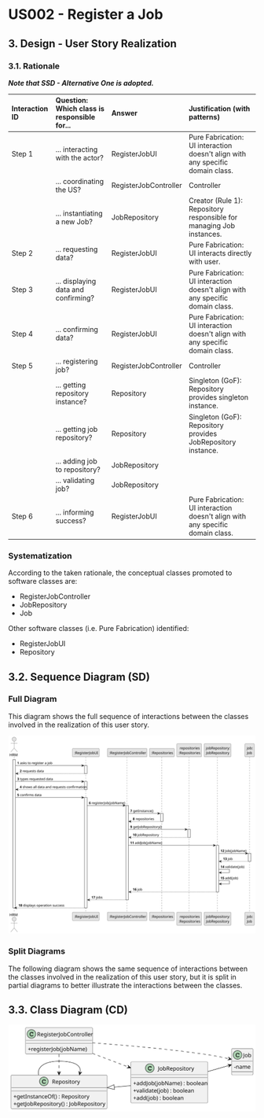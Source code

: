# US002 - Register a Job

## 3. Design - User Story Realization

### 3.1. Rationale

_**Note that SSD - Alternative One is adopted.**_

| Interaction ID | Question: Which class is responsible for... | Answer               | Justification (with patterns)                                                  |
|:---------------|:--------------------- |:---------------------|:-------------------------------------------------------------------------------|
| Step 1  		     |	... interacting with the actor? | RegisterJobUI        | Pure Fabrication: UI interaction doesn't align with any specific domain class. |
| 		             |	... coordinating the US? | RegisterJobController| Controller                                                                     |
| 		             |	... instantiating a new Job? | JobRepository       | Creator (Rule 1): Repository responsible for managing Job instances.           |
| Step 2  		     |	... requesting data? | RegisterJobUI        | Pure Fabrication: UI interacts directly with user.                             |
| Step 3  		     |	... displaying data and confirming? | RegisterJobUI        | Pure Fabrication: UI interaction doesn't align with any specific domain class. |
| Step 4  		     |	... confirming data? | RegisterJobUI        | Pure Fabrication: UI interaction doesn't align with any specific domain class. |
| Step 5  		     |	... registering job? | RegisterJobController| Controller                                                                     |
| 		             |	... getting repository instance? | Repository           | Singleton (GoF): Repository provides singleton instance.                       |
| 		             |	... getting job repository? | Repository           | Singleton (GoF): Repository provides JobRepository instance.                   |
| 		             |	... adding job to repository? | JobRepository       |                                                                                |
| 		             |	... validating job? | JobRepository       |                                                                                |
| Step 6  		     |	... informing success? | RegisterJobUI        | Pure Fabrication: UI interaction doesn't align with any specific domain class. |

### Systematization ##

According to the taken rationale, the conceptual classes promoted to software classes are:

* RegisterJobController
* JobRepository
* Job

Other software classes (i.e. Pure Fabrication) identified:

* RegisterJobUI
* Repository

## 3.2. Sequence Diagram (SD)

### Full Diagram

This diagram shows the full sequence of interactions between the classes involved in the realization of this user story.

![Sequence Diagram - Full](svg/us002-sequence-diagram-full.svg)

### Split Diagrams

The following diagram shows the same sequence of interactions between the classes involved in the realization of this user story, but it is split in partial diagrams to better illustrate the interactions between the classes.

## 3.3. Class Diagram (CD)

![Class Diagram](svg/us002-class-diagram.svg)